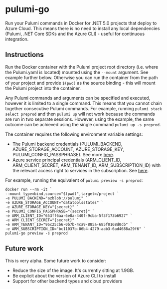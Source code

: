 # pulumi-go

Run your Pulumi commands in Docker for .NET 5.0 projects that deploy to Azure Cloud.  This means there is no need to install any local dependencies (Pulumi, .NET Core SDKs and the Azure CLI) - useful for continuous integration.

## Instructions

Run the Docker container with the Pulumi project root directory (i.e. where the Pulumi.yaml is located) mounted using the `--mount` argument.  See example further below.  Otherwise you can run the container from the path of your project and provide `$(pwd)` as the source binding - this will mount the Pulumi project into the container.

Any Pulumi commands and arguments can be specified and executed, however it is limited to a single command.  This means that you cannot chain together consecutive Pulumi commands.  For example, running `pulumi stack select preprod` and then `pulumi up` will not work because the commands are run in two separate sessions.  However, using the example, the same outcome can be achieved using the single command `pulumi up -s preprod`.

The container requires the following environment variable settings:
 - The Pulumi backend credentials (PULUMI_BACKEND, AZURE_STORAGE_ACCOUNT, AZURE_STORAGE_KEY, PULUMI_CONFIG_PASSPHRASE).  See more [here](https://www.pulumi.com/docs/intro/concepts/state/#logging-into-the-azure-blob-storage-backend).
 - Azure service principal credentials (ARM_CLIENT_ID, ARM_CLIENT_SECRET, ARM_TENANT_ID, ARM_SUBSCRIPTION_ID) with the relevant access right to services in the subscription. See [here](https://www.pulumi.com/docs/intro/cloud-providers/azure/setup/#service-principal-authentication).

For example, running the equivalent of `pulumi preview -s preprod`:

```
docker run --rm -it `
--mount type=bind,source="$(pwd)",target=/project `
-e PULUMI_BACKEND="azblob://pulumi" `
-e AZURE_STORAGE_ACCOUNT="datatoolsstates" `
-e AZURE_STORAGE_KEY="{secret}" `
-e PULUMI_CONFIG_PASSPHRASE="{secret}" `
-e ARM_CLIENT_ID="653ff6aa-6e8a-440f-9cba-5f3f173b6927" `
-e ARM_CLIENT_SECRET="{secret}" `
-e ARM_TENANT_ID="96c25cb6-0b7b-4ca9-885a-685f0168d0cb" `
-e ARM_SUBSCRIPTION_ID="bc11037b-06b4-4279-aab3-6ad4688a29f6" `
pulumi-go preview -s preprod
```

## Future work

This is very alpha. Some future work to consider:

 - Reduce the size of the image.  It's currently sitting at 1.9GB.
 - Be explicit about the version of Azure CLI to install
 - Support for other backend types and cloud providers